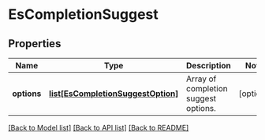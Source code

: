 # EsCompletionSuggest

## Properties
Name | Type | Description | Notes
------------ | ------------- | ------------- | -------------
**options** | [**list[EsCompletionSuggestOption]**](EsCompletionSuggestOption.md) | Array of completion suggest options. | [optional] 

[[Back to Model list]](../README.md#documentation-for-models) [[Back to API list]](../README.md#documentation-for-api-endpoints) [[Back to README]](../README.md)


